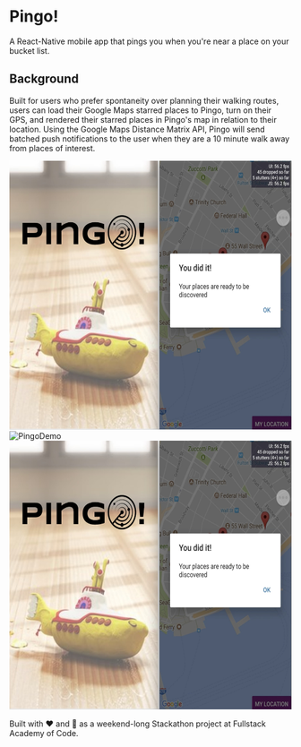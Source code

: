 # Pingo!

A React-Native mobile app that pings you when you're near a place on your bucket list.

## Background

Built for users who prefer spontaneity over planning their walking routes, users can load their Google Maps starred places to Pingo, turn on their GPS, and rendered their starred places in Pingo's map in relation to their location. Using the Google Maps Distance Matrix API, Pingo will send batched push notifications to the user when they are a 10 minute walk away from places of interest. 

<img src="assets/pingo-notifications.jpg" alt="PingoNotifications" height="480"><img src="https://media.giphy.com/media/l4pThBVpD5pgULxIc/giphy.gif" alt="PingoDemo" height="480">
<img src="assets/pingo-load.jpg" alt="PingoDemo" height="480">

Built with :heart: and :icecream: as a weekend-long Stackathon project at Fullstack Academy of Code.
